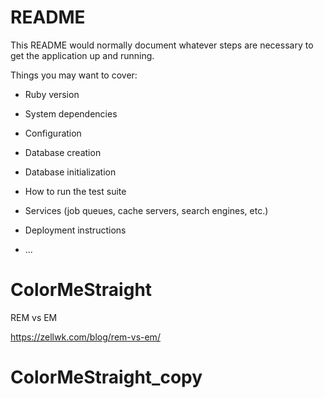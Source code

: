 # README

This README would normally document whatever steps are necessary to get the
application up and running.

Things you may want to cover:

* Ruby version

* System dependencies

* Configuration

* Database creation

* Database initialization

* How to run the test suite

* Services (job queues, cache servers, search engines, etc.)

* Deployment instructions

* ...
# ColorMeStraight

REM vs EM 

https://zellwk.com/blog/rem-vs-em/
# ColorMeStraight_copy
